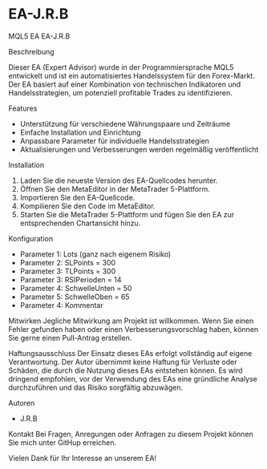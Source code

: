 # EA-J.R.B
MQL5 EA
 EA-J.R.B


 Beschreibung
 
Dieser EA (Expert Advisor) wurde in der Programmiersprache MQL5 entwickelt und ist ein automatisiertes Handelssystem für den Forex-Markt. Der EA basiert auf einer Kombination von technischen Indikatoren und Handelsstrategien, um potenziell profitable Trades zu identifizieren.
 
 Features
- Unterstützung für verschiedene Währungspaare und Zeiträume
- Einfache Installation und Einrichtung
- Anpassbare Parameter für individuelle Handelsstrategien
- Aktualisierungen und Verbesserungen werden regelmäßig veröffentlicht

 Installation
1. Laden Sie die neueste Version des EA-Quellcodes herunter.
2. Öffnen Sie den MetaEditor in der MetaTrader 5-Plattform.
3. Importieren Sie den EA-Quellcode.
4. Kompilieren Sie den Code im MetaEditor.
5. Starten Sie die MetaTrader 5-Plattform und fügen Sie den EA zur entsprechenden Chartansicht hinzu.

 Konfiguration
- Parameter 1: Lots           (ganz nach eigenem Risiko)
- Parameter 2: SLPoints       = 300
- Parameter 3: TLPoints       = 300
- Parameter 3: RSIPerioden    = 14
- Parameter 4: SchwelleUnten  = 50
- Parameter 5: SchwelleOben   = 65
- Parameter 4: Kommentar 
 
 Mitwirken
Jegliche Mitwirkung am Projekt ist willkommen. Wenn Sie einen Fehler gefunden haben oder einen Verbesserungsvorschlag haben, können Sie gerne einen Pull-Antrag erstellen.

 Haftungsausschluss
Der Einsatz dieses EAs erfolgt vollständig auf eigene Verantwortung. Der Autor übernimmt keine Haftung für Verluste oder Schäden, die durch die Nutzung dieses EAs entstehen können. Es wird dringend empfohlen, vor der Verwendung des EAs eine gründliche Analyse durchzuführen und das Risiko sorgfältig abzuwägen.


 Autoren
- J.R.B

 Kontakt
Bei Fragen, Anregungen oder Anfragen zu diesem Projekt können Sie mich unter GitHup erreichen.

Vielen Dank für Ihr Interesse an unserem EA!
